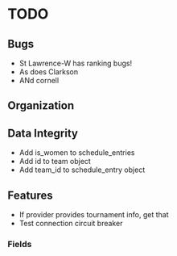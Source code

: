 TODO
====

## Bugs
* St Lawrence-W has ranking bugs!
* As does Clarkson
* ANd cornell

## Organization

## Data Integrity
* Add is_women to schedule_entries
* Add id to team object
* Add team_id to schedule_entry object

## Features
* If provider provides tournament info, get that
* Test connection circuit breaker

### Fields

